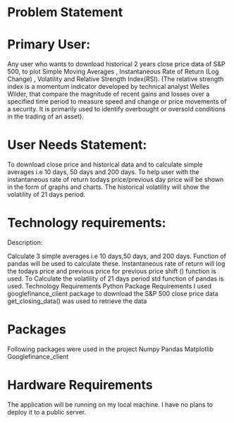 # Problem Statement

# Primary User:

Any user who wants to download historical 2 years close price data of S&P 500, to plot Simple Moving Averages , Instantaneous Rate of Return (Log Change) , Volatility and Relative Strength Index(RSI). (The relative strength index is a momentum indicator developed by technical analyst Welles Wilder, that compare the magnitude of recent gains and losses over a specified time period to measure speed and change or price movements of a security. It is primarily used to identify overbought or oversold conditions in the trading of an asset). 


# User Needs Statement:

To download close price and historical data and to calculate simple averages i.e 10 days, 50 days and 200 days. To help user with the instantaneous rate of return todays price/previous day price will be shown in the form of graphs and charts. The historical volatility will show the volatility of 21 days period. 


# Technology requirements:

Description:

Calculate 3 simple averages i.e 10 days,50 days, and 200 days. Function of pandas will be used to calculate these. 
Instantaneous rate of return will log the todays price and previous price for previous price shift () function is used.
To Calculate the volatility of 21 days period std function of pandas is used.
Technology Requirements
Python Package Requirements
I used googlefinance_client package to download the S&P 500 close price data 
get_closing_data() was used to retrieve the data 

# Packages 
 Following packages were used in the project 
Numpy
Pandas
Matplotlib
Googlefinance_client

# Hardware Requirements
The application will be running on my local machine. I have no plans to deploy it to a public server.
